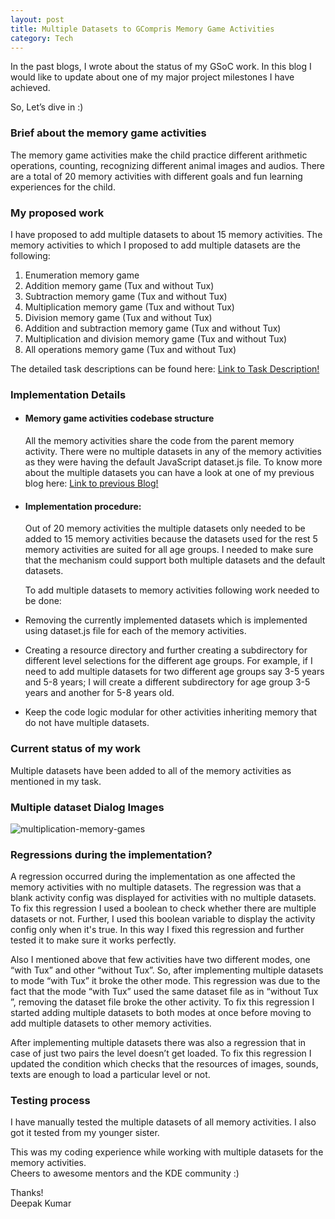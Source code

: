 ```yaml
---
layout: post
title: Multiple Datasets to GCompris Memory Game Activities
category: Tech
---
```


In the past blogs, I wrote about the status of my GSoC work. In this blog I would like to update about one of my major project milestones I have achieved.

So, Let’s dive in :)


### Brief about the memory game activities

The memory game activities make the child practice different arithmetic operations, counting, recognizing different animal images and audios. There are a total of 20 memory activities with different goals and fun learning experiences for the child.

### My proposed work

I have proposed to add multiple datasets to about 15 memory activities. The memory activities to which I proposed to add multiple datasets are the following:

1. Enumeration memory game
2. Addition memory game (Tux and without Tux)
3. Subtraction memory game (Tux and without Tux)
4. Multiplication memory game (Tux and without Tux)
5. Division memory game (Tux and without Tux)
6. Addition and subtraction memory game (Tux and without Tux)
7. Multiplication and division memory game (Tux and without Tux)
8. All operations memory game (Tux and without Tux)

The detailed task descriptions can be found here: [Link to Task Description!](https://phabricator.kde.org/T13103)

### Implementation Details

- #### Memory game activities codebase structure
     All the memory activities share the code from the parent memory activity. There were no multiple datasets in any of the memory activities as they were having the default JavaScript dataset.js file. To know more about the multiple datasets you can have a look at one of my previous blog here: [Link to previous Blog!](https://deepak2431.github.io/GSOC-First-Evaluation/)

- #### Implementation procedure:
   Out of 20 memory activities the multiple datasets only needed to be added to 15 memory activities because the datasets used for the rest 5 memory activities are suited for all age groups. I needed to make sure that the mechanism could support both multiple datasets and the default datasets.

     To add multiple datasets to memory activities following work needed to be done:
- Removing the currently implemented datasets which is implemented using dataset.js file for each of the memory activities.
-  Creating a resource directory and further creating a subdirectory for different level selections for the different age groups. For example, if I need to add multiple datasets for two different age groups say 3-5 years and 5-8 years; I will create a different subdirectory for age group 3-5 years and another for 5-8 years old.
-  Keep the code logic modular for other activities inheriting memory that do not have multiple datasets.

### Current status of my work
Multiple datasets have been added to all of the memory activities as mentioned in my task.

### Multiple dataset Dialog Images

![multiplication-memory-games](https://user-images.githubusercontent.com/66898390/86506381-90f30a80-bdec-11ea-8447-65ef69975833.png)

### Regressions during the implementation?
A regression occurred during the implementation as one affected the memory activities with no multiple datasets. The regression was that a blank activity config was displayed for activities with no multiple datasets. To fix this regression I used a boolean to check whether there are multiple datasets or not. Further, I used this boolean variable to display the activity config only when it's true. In this way I  fixed this regression and further tested it to make sure it works perfectly.

Also I mentioned above that few activities have two different modes, one “with Tux” and other “without Tux”. So, after implementing multiple datasets to mode “with Tux” it broke the other mode. This regression was due to the fact that the mode “with Tux” used  the same dataset file as in “without Tux ”, removing the dataset file broke the other activity. To fix this regression I started adding multiple datasets to both modes at once before moving to add multiple datasets to other memory activities.

After implementing multiple datasets there was also a regression that in case of just two pairs the level doesn’t get loaded. To fix this regression I updated the condition which checks that the resources of images, sounds, texts are enough to load a particular level or not.

### Testing process
I have manually tested the multiple datasets of all memory activities. I also got it tested from my younger sister.

This was my coding experience while working with multiple datasets for the memory activities.<br>
Cheers to awesome mentors and the KDE community :)

Thanks!<br>
Deepak Kumar








